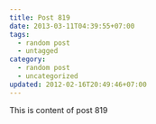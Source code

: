 ```yaml
---
title: Post 819
date: 2013-03-11T04:39:55+07:00
tags:
  - random post
  - untagged
category:
  - random post
  - uncategorized
updated: 2012-02-16T20:49:46+07:00
---
```

This is content of post 819